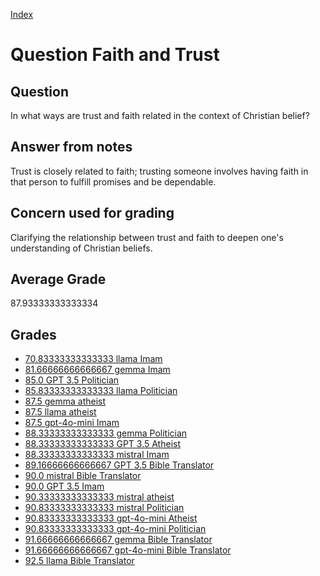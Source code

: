 
[Index](../../index.md)
# Question Faith and Trust
## Question
In what ways are trust and faith related in the context of Christian belief?

## Answer from notes
Trust is closely related to faith; trusting someone involves having faith in that person to fulfill promises and be dependable.

## Concern used for grading
Clarifying the relationship between trust and faith to deepen one's understanding of Christian beliefs.

## Average Grade
87.93333333333334

## Grades
 * [70.83333333333333 llama Imam](../answers/llama_Imam/Faith_and_Trust.md)
 * [81.66666666666667 gemma Imam](../answers/gemma_Imam/Faith_and_Trust.md)
 * [85.0 GPT 3.5 Politician](../answers/GPT_3.5_Politician/Faith_and_Trust.md)
 * [85.83333333333333 llama Politician](../answers/llama_Politician/Faith_and_Trust.md)
 * [87.5 gemma atheist](../answers/gemma_atheist/Faith_and_Trust.md)
 * [87.5 llama atheist](../answers/llama_atheist/Faith_and_Trust.md)
 * [87.5 gpt-4o-mini Imam](../answers/gpt-4o-mini_Imam/Faith_and_Trust.md)
 * [88.33333333333333 gemma Politician](../answers/gemma_Politician/Faith_and_Trust.md)
 * [88.33333333333333 GPT 3.5 Atheist](../answers/GPT_3.5_Atheist/Faith_and_Trust.md)
 * [88.33333333333333 mistral Imam](../answers/mistral_Imam/Faith_and_Trust.md)
 * [89.16666666666667 GPT 3.5 Bible Translator](../answers/GPT_3.5_Bible_Translator/Faith_and_Trust.md)
 * [90.0 mistral Bible Translator](../answers/mistral_Bible_Translator/Faith_and_Trust.md)
 * [90.0 GPT 3.5 Imam](../answers/GPT_3.5_Imam/Faith_and_Trust.md)
 * [90.33333333333333 mistral atheist](../answers/mistral_atheist/Faith_and_Trust.md)
 * [90.83333333333333 mistral Politician](../answers/mistral_Politician/Faith_and_Trust.md)
 * [90.83333333333333 gpt-4o-mini Atheist](../answers/gpt-4o-mini_Atheist/Faith_and_Trust.md)
 * [90.83333333333333 gpt-4o-mini Politician](../answers/gpt-4o-mini_Politician/Faith_and_Trust.md)
 * [91.66666666666667 gemma Bible Translator](../answers/gemma_Bible_Translator/Faith_and_Trust.md)
 * [91.66666666666667 gpt-4o-mini Bible Translator](../answers/gpt-4o-mini_Bible_Translator/Faith_and_Trust.md)
 * [92.5 llama Bible Translator](../answers/llama_Bible_Translator/Faith_and_Trust.md)
